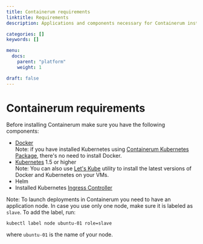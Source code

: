 ```yaml
---
title: Containerum requirements
linktitle: Rеquirements
description: Applications and components necessary for Containerum installation.

categories: []
keywords: []

menu:
  docs:
    parent: "platform"
    weight: 1

draft: false
---
```


# Containerum requirements

Before installing Containerum make sure you have the following components:

- [Docker](/kubernetes/prerequisites)  
Note: if you have installed Kubernetes using [Containerum Kubernetes Package](/kubernetes), there's no need to install Docker.
- [Kubernetes](/kubernetes/) 1.5 or higher  
Note: You can also use [Let's Kube](https://github.com/containerum/letskube) utility to install the latest versions of Docker and Kubernetes on your VMs.  
- Helm
- Installed Kubernetes [Ingress Controller](https://github.com/containerum/containerum/blob/master/ingress.md)


Note: To launch deployments in Containerum you need to have an application node. In case you use only one node, make sure it is labeled as `slave`.  To add the label, run:

```
kubectl label node ubuntu-01 role=slave
```
where `ubuntu-01` is the name of your node.
